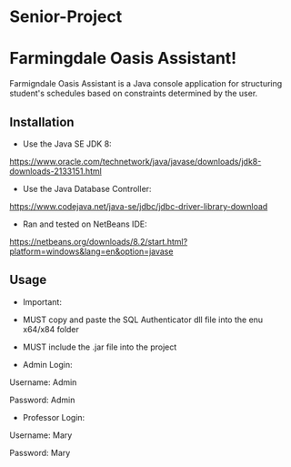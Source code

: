 # Senior-Project

# Farmingdale Oasis Assistant!

Farmigndale Oasis Assistant is a Java console application for structuring student's schedules based on constraints determined by the user.

## Installation

- Use the Java SE JDK 8: 

https://www.oracle.com/technetwork/java/javase/downloads/jdk8-downloads-2133151.html

- Use the Java Database Controller:

https://www.codejava.net/java-se/jdbc/jdbc-driver-library-download

- Ran and tested on NetBeans IDE:

https://netbeans.org/downloads/8.2/start.html?platform=windows&lang=en&option=javase

## Usage

* Important:

- MUST copy and paste the SQL Authenticator dll file into the enu x64/x84 folder

- MUST include the .jar file into the project

* Admin Login:

Username: Admin

Password: Admin

* Professor Login:

Username: Mary

Password: Mary
